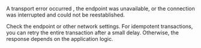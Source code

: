 A transport error occurred , the endpoint was unavailable, or the connection was interrupted and could not be reestablished.

Check the endpoint or other network settings. For idempotent transactions, you can retry the entire transaction after a small delay. Otherwise, the response depends on the application logic.


